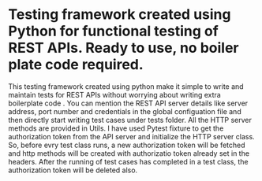 # Testing framework created using Python for functional testing of REST APIs. Ready to use, no boiler plate code required.

This testing framework created using python make it simple to write and  maintain tests for REST APIs without worrying about writing extra boilerplate code . You can mention the REST API server details like server address, port number and credentials in the global configuation file and then directly start writing test cases under tests folder. All the HTTP server methods are provided in Utils. I have used Pytest fixture to get the authorization token from the API server and initialize the HTTP server class. So, before evry test class runs, a new authorization token will be fetched and http methods will be created with authorizatio token already set in the headers. After the running of test cases has completed in a test class, the authorization token will be deleted also.
